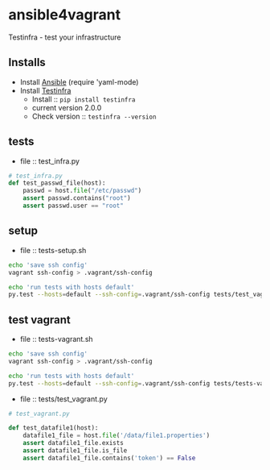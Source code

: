 # ansible4vagrant

Testinfra - test your infrastructure

## Installs

* Install [Ansible](https://ansible.com)    (require 'yaml-mode)
* Install [Testinfra](https://testinfra.readthedocs.io/)
  - Install :: `pip install testinfra`
  - current version 2.0.0
  - Check version :: `testinfra --version`

## tests

* file :: test_infra.py

```python
# test_infra.py
def test_passwd_file(host):
    passwd = host.file("/etc/passwd")
    assert passwd.contains("root")
    assert passwd.user == "root"
```

## setup

* file :: tests-setup.sh

```bash
echo 'save ssh config'
vagrant ssh-config > .vagrant/ssh-config

echo 'run tests with hosts default'
py.test --hosts=default --ssh-config=.vagrant/ssh-config tests/test_vagrant.py
```



## test vagrant


* file :: tests-vagrant.sh

```bash
echo 'save ssh config'
vagrant ssh-config > .vagrant/ssh-config

echo 'run tests with hosts default'
py.test --hosts=default --ssh-config=.vagrant/ssh-config tests/tests-vagrant.py
```

* file :: tests/test_vagrant.py

```python
# test_vagrant.py

def test_datafile1(host):
    datafile1_file = host.file('/data/file1.properties')
    assert datafile1_file.exists
    assert datafile1_file.is_file
    assert datafile1_file.contains('token') == False
```


